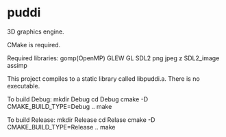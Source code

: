 # puddi
3D graphics engine.

CMake is required.

Required libraries: gomp(OpenMP) GLEW GL SDL2 png jpeg z SDL2_image assimp

This project compiles to a static library called libpuddi.a. There is no executable.

To build Debug:
  mkdir Debug
  cd Debug
  cmake -D CMAKE_BUILD_TYPE=Debug ..
  make

To build Release:
  mkdir Release
  cd Relase
  cmake -D CMAKE_BUILD_TYPE=Release ..
  make

